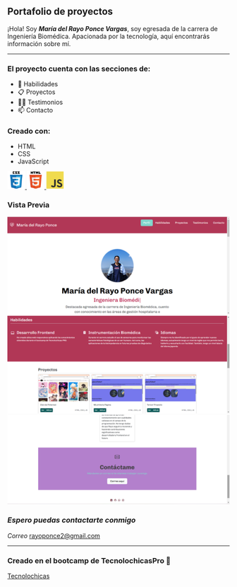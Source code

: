 ## Portafolio de proyectos

¡Hola! Soy ***María del Rayo Ponce Vargas***, soy egresada de la carrera de Ingeniería Biomédica. Apacionada por la tecnología, aquí encontrarás información sobre mí.

______
### El proyecto cuenta con las secciones de:

- 💪 Habilidades 
- 📋 Proyectos
- 🙎‍♂️ Testimonios
- 📫 Contacto

### Creado con:
- HTML
- CSS
- JavaScript

<a href="https://www.w3schools.com/css/" target="_blank"> <img src="https://raw.githubusercontent.com/devicons/devicon/master/icons/css3/css3-original-wordmark.svg" alt="css3" width="40" height="40"/> </a>
<a href="https://www.w3.org/html/" target="_blank"> <img src="https://raw.githubusercontent.com/devicons/devicon/master/icons/html5/html5-original-wordmark.svg" alt="html5" width="40" height="40"/> </a>
<a href="https://developer.mozilla.org/en-US/docs/Web/JavaScript" target="_blank"> <img src="https://raw.githubusercontent.com/devicons/devicon/master/icons/javascript/javascript-original.svg" alt="javascript" width="40" height="40"/> </a>

  
### Vista Previa
![Proyecto](/assets/Vista-Pre1.PNG)
![Proyecto](/assets/Vista-Pre2.PNG)
![Proyecto](assets/Vista-Pre3.PNG)

### *Espero puedas contactarte conmigo*
*Correo*
[rayoponce2@gmail.com](mailto:rayoponce2@gmail.com)

________

### Creado en el bootcamp de TecnolochicasPro 💜
[Tecnolochicas](https://tecnolochicas.mx/)
